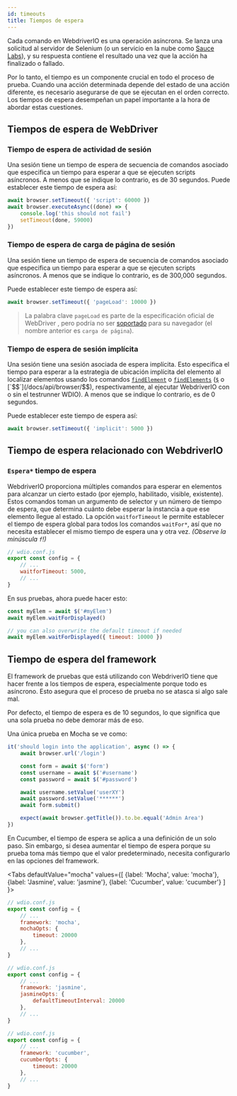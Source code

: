 ```yaml
---
id: timeouts
title: Tiempos de espera
---
```


Cada comando en WebdriverIO es una operación asíncrona. Se lanza una solicitud al servidor de Selenium (o un servicio en la nube como [Sauce Labs](https://saucelabs.com)), y su respuesta contiene el resultado una vez que la acción ha finalizado o fallado.

Por lo tanto, el tiempo es un componente crucial en todo el proceso de prueba. Cuando una acción determinada depende del estado de una acción diferente, es necesario asegurarse de que se ejecutan en el orden correcto. Los tiempos de espera desempeñan un papel importante a la hora de abordar estas cuestiones.

<LiteYouTubeEmbed
    id="5oI37h4qxEw"
    title="Timeouts"
/>

## Tiempos de espera de WebDriver

### Tiempo de espera de actividad de sesión

Una sesión tiene un tiempo de espera de secuencia de comandos asociado que especifica un tiempo para esperar a que se ejecuten scripts asíncronos. A menos que se indique lo contrario, es de 30 segundos. Puede establecer este tiempo de espera así:

```js
await browser.setTimeout({ 'script': 60000 })
await browser.executeAsync((done) => {
    console.log('this should not fail')
    setTimeout(done, 59000)
})
```

### Tiempo de espera de carga de página de sesión

Una sesión tiene un tiempo de espera de secuencia de comandos asociado que especifica un tiempo para esperar a que se ejecuten scripts asíncronos. A menos que se indique lo contrario, es de 300,000 segundos.

Puede establecer este tiempo de espera así:

```js
await browser.setTimeout({ 'pageLoad': 10000 })
```

> La palabra clave `pageLoad` es parte de la especificación oficial de WebDriver [](https://www.w3.org/TR/webdriver/#set-timeouts), pero podría no ser [soportado](https://github.com/seleniumhq/selenium-google-code-issue-archive/issues/687) para su navegador (el nombre anterior es `carga de página`).

### Tiempo de espera de sesión implícita

Una sesión tiene una sesión asociada de espera implícita. Esto especifica el tiempo para esperar a la estrategia de ubicación implícita del elemento al localizar elementos usando los comandos [`findElement`](/docs/api/webdriver#findelement) o [`findElements`](/docs/api/webdriver#findelements) ([`$`](/docs/api/browser/$) o [`$$`](/docs/api/browser/$$), respectivamente, al ejecutar WebdriverIO con o sin el testrunner WDIO). A menos que se indique lo contrario, es de 0 segundos.

Puede establecer este tiempo de espera así:

```js
await browser.setTimeout({ 'implicit': 5000 })
```

## Tiempo de espera relacionado con WebdriverIO

### `Espera*` tiempo de espera

WebdriverIO proporciona múltiples comandos para esperar en elementos para alcanzar un cierto estado (por ejemplo, habilitado, visible, existente). Estos comandos toman un argumento de selector y un número de tiempo de espera, que determina cuánto debe esperar la instancia a que ese elemento llegue al estado. La opción `waitforTimeout` le permite establecer el tiempo de espera global para todos los comandos `waitFor*`, así que no necesita establecer el mismo tiempo de espera una y otra vez. _(Observe la minúscula `f`!)_

```js
// wdio.conf.js
export const config = {
    // ...
    waitforTimeout: 5000,
    // ...
}
```

En sus pruebas, ahora puede hacer esto:

```js
const myElem = await $('#myElem')
await myElem.waitForDisplayed()

// you can also overwrite the default timeout if needed
await myElem.waitForDisplayed({ timeout: 10000 })
```

## Tiempo de espera del framework

El framework de pruebas que está utilizando con WebdriverIO tiene que hacer frente a los tiempos de espera, especialmente porque todo es asíncrono. Esto asegura que el proceso de prueba no se atasca si algo sale mal.

Por defecto, el tiempo de espera es de 10 segundos, lo que significa que una sola prueba no debe demorar más de eso.

Una única prueba en Mocha se ve como:

```js
it('should login into the application', async () => {
    await browser.url('/login')

    const form = await $('form')
    const username = await $('#username')
    const password = await $('#password')

    await username.setValue('userXY')
    await password.setValue('******')
    await form.submit()

    expect(await browser.getTitle()).to.be.equal('Admin Area')
})
```

En Cucumber, el tiempo de espera se aplica a una definición de un solo paso. Sin embargo, si desea aumentar el tiempo de espera porque su prueba toma más tiempo que el valor predeterminado, necesita configurarlo en las opciones del framework.

<Tabs
  defaultValue="mocha"
  values={[
    {label: 'Mocha', value: 'mocha'},
 {label: 'Jasmine', value: 'jasmine'},
 {label: 'Cucumber', value: 'cucumber'}
 ]
}>
<TabItem value="mocha">

```js
// wdio.conf.js
export const config = {
    // ...
    framework: 'mocha',
    mochaOpts: {
        timeout: 20000
    },
    // ...
}
```

</TabItem>
<TabItem value="jasmine">

```js
// wdio.conf.js
export const config = {
    // ...
    framework: 'jasmine',
    jasmineOpts: {
        defaultTimeoutInterval: 20000
    },
    // ...
}
```

</TabItem>
<TabItem value="cucumber">

```js
// wdio.conf.js
export const config = {
    // ...
    framework: 'cucumber',
    cucumberOpts: {
        timeout: 20000
    },
    // ...
}
```

</TabItem>
</Tabs>
